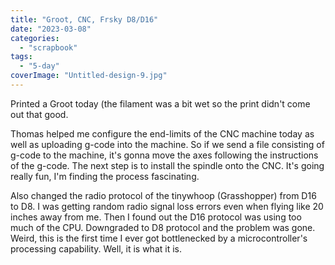 ```yaml
---
title: "Groot, CNC, Frsky D8/D16"
date: "2023-03-08"
categories: 
  - "scrapbook"
tags: 
  - "5-day"
coverImage: "Untitled-design-9.jpg"
---
```

<!--more-->

Printed a Groot today (the filament was a bit wet so the print didn't come out that good.

Thomas helped me configure the end-limits of the CNC machine today as well as uploading g-code into the machine. So if we send a file consisting of g-code to the machine, it's gonna move the axes following the instructions of the g-code. The next step is to install the spindle onto the CNC. It's going really fun, I'm finding the process fascinating.

Also changed the radio protocol of the tinywhoop (Grasshopper) from D16 to D8. I was getting random radio signal loss errors even when flying like 20 inches away from me. Then I found out the D16 protocol was using too much of the CPU. Downgraded to D8 protocol and the problem was gone. Weird, this is the first time I ever got bottlenecked by a microcontroller's processing capability. Well, it is what it is.

